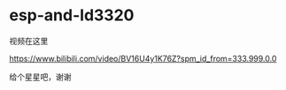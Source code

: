 # esp-and-ld3320

视频在这里

https://www.bilibili.com/video/BV16U4y1K76Z?spm_id_from=333.999.0.0

给个星星吧，谢谢
